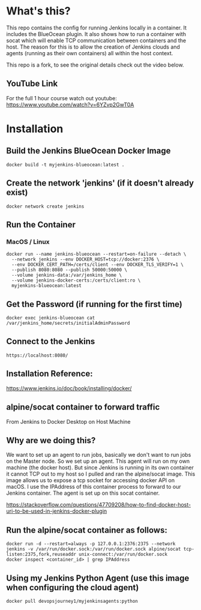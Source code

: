 
# What's this?
This repo contains the config for running Jenkins locally in a container. It includes the BlueOcean plugin. It also shows how to run a container with socat which will enable TCP communication between containers and the host. The reason for this is to allow the creation of Jenkins clouds and agents (running as their own containers) all within the host context.

This repo is a fork, to see the original details check out the video below.

## YouTube Link
For the full 1 hour course watch out youtube:
https://www.youtube.com/watch?v=6YZvp2GwT0A

# Installation
## Build the Jenkins BlueOcean Docker Image
```
docker build -t myjenkins-blueocean:latest .
```

## Create the network 'jenkins' (if it doesn't already exist)
```
docker network create jenkins
```

## Run the Container
### MacOS / Linux
```
docker run --name jenkins-blueocean --restart=on-failure --detach \
  --network jenkins --env DOCKER_HOST=tcp://docker:2376 \
  --env DOCKER_CERT_PATH=/certs/client --env DOCKER_TLS_VERIFY=1 \
  --publish 8080:8080 --publish 50000:50000 \
  --volume jenkins-data:/var/jenkins_home \
  --volume jenkins-docker-certs:/certs/client:ro \
  myjenkins-blueocean:latest
```



## Get the Password (if running for the first time)
```
docker exec jenkins-blueocean cat /var/jenkins_home/secrets/initialAdminPassword
```

## Connect to the Jenkins
```
https://localhost:8080/
```

## Installation Reference:
https://www.jenkins.io/doc/book/installing/docker/


## alpine/socat container to forward traffic 
From Jenkins to Docker Desktop on Host Machine

## Why are we doing this? 
We want to set up an agent to run jobs, basically we don't want to run jobs on the Master node. So we set up an agent. This agent will run on my own machine (the docker host). But since Jenkins is running in its own container it cannot TCP out to my host so I pulled and ran the alpine/socat image. This image allows us to expose a tcp socket for accessing docker API on macOS. I use the IPAddress of this container process to forward to our Jenkins container. The agent is set up on this socat container. 

https://stackoverflow.com/questions/47709208/how-to-find-docker-host-uri-to-be-used-in-jenkins-docker-plugin

## Run the alpine/socat container as follows:
```
docker run -d --restart=always -p 127.0.0.1:2376:2375 --network jenkins -v /var/run/docker.sock:/var/run/docker.sock alpine/socat tcp-listen:2375,fork,reuseaddr unix-connect:/var/run/docker.sock
docker inspect <container_id> | grep IPAddress
```

## Using my Jenkins Python Agent (use this image when configuring the cloud agent)
```
docker pull devopsjourney1/myjenkinsagents:python
```
